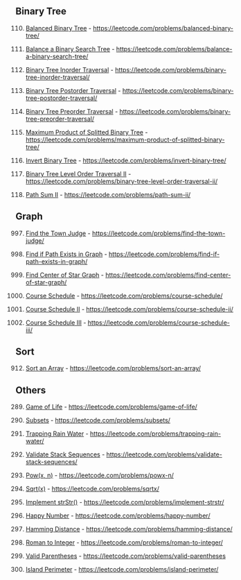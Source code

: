 ## Binary Tree
110. [Balanced Binary Tree](Java/src/com/nguyenvm/binary_tree/balanced_binary_tree) - https://leetcode.com/problems/balanced-binary-tree/

1382. [Balance a Binary Search Tree](Java/src/com/nguyenvm/binary_tree/balanced_binary_search_tree) - https://leetcode.com/problems/balance-a-binary-search-tree/

94. [Binary Tree Inorder Traversal](Java/src/com/nguyenvm/binary_tree/binary_tree_inorder_traversal) - https://leetcode.com/problems/binary-tree-inorder-traversal/

145. [Binary Tree Postorder Traversal](Java/src/com/nguyenvm/binary_tree/binary_tree_postorder_traversal
) - https://leetcode.com/problems/binary-tree-postorder-traversal/

144. [Binary Tree Preorder Traversal](Java/src/com/nguyenvm/binary_tree/binary_tree_preorder_traversal) - https://leetcode.com/problems/binary-tree-preorder-traversal/

1339. [Maximum Product of Splitted Binary Tree](Java/src/com/nguyenvm/binary_tree/maximum_product_of_splitted_binary_tree) - https://leetcode.com/problems/maximum-product-of-splitted-binary-tree/

226. [Invert Binary Tree](Java/src/com/nguyenvm/binary_tree/invert_binary_tree) - https://leetcode.com/problems/invert-binary-tree/

107. [Binary Tree Level Order Traversal II](Java/src/com/nguyenvm/binary_tree/binary_tree_level_order_traversal_ii) - https://leetcode.com/problems/binary-tree-level-order-traversal-ii/

113. [Path Sum II](Java/src/com/nguyenvm/binary_tree/path_sum_ii) - https://leetcode.com/problems/path-sum-ii/

## Graph
997. [Find the Town Judge](Java/src/com/nguyenvm/graph/find_the_town_judge) - https://leetcode.com/problems/find-the-town-judge/

1971. [Find if Path Exists in Graph](Java/src/com/nguyenvm/graph/find_if_path_exists_in_graph) - https://leetcode.com/problems/find-if-path-exists-in-graph/

1791. [Find Center of Star Graph](Java/src/com/nguyenvm/graph/find_center_of_star_graph) - https://leetcode.com/problems/find-center-of-star-graph/

207. [Course Schedule](Java/src/com/nguyenvm/graph/course_schedule) - https://leetcode.com/problems/course-schedule/

210. [Course Schedule II](Java/src/com/nguyenvm/graph/course_schedule_ii) - https://leetcode.com/problems/course-schedule-ii/

630. [Course Schedule III](Java/src/com/nguyenvm/graph/course_schedule_iii) - https://leetcode.com/problems/course-schedule-iii/

## Sort
912. [Sort an Array](Java/src/com/nguyenvm/sort/quick_sort) - https://leetcode.com/problems/sort-an-array/
## Others
289. [Game of Life](Java/src/com/nguyenvm/game_of_life) - https://leetcode.com/problems/game-of-life/

78. [Subsets](Java/src/com/nguyenvm/subsests) - https://leetcode.com/problems/subsets/

42. [Trapping Rain Water]() - https://leetcode.com/problems/trapping-rain-water/

946. [Validate Stack Sequences](Java/src/com/nguyenvm/validate_stack_sequences) - https://leetcode.com/problems/validate-stack-sequences/

50. [Pow(x, n)](Java/src/com/nguyenvm/pow) - https://leetcode.com/problems/powx-n/

69. [Sqrt(x)](Java/src/com/nguyenvm/sqrt) - https://leetcode.com/problems/sqrtx/

28. [Implement strStr()](Java/src/com/nguyenvm/str_Str) - https://leetcode.com/problems/implement-strstr/

202. [Happy Number](Java/src/com/nguyenvm/happy_number) - https://leetcode.com/problems/happy-number/

461. [Hamming Distance](Javascript/Hamming%20Distance/461.%20Hamming%20Distance) - https://leetcode.com/problems/hamming-distance/

13. [Roman to Integer](Java/src/com/nguyenvm/roman_to_integer) - https://leetcode.com/problems/roman-to-integer/

20. [Valid Parentheses](Java/src/com/nguyenvm/valid_parentheses) - https://leetcode.com/problems/valid-parentheses

463. [Island Perimeter](Java/src/com/nguyenvm/island_perimeter) - https://leetcode.com/problems/island-perimeter/